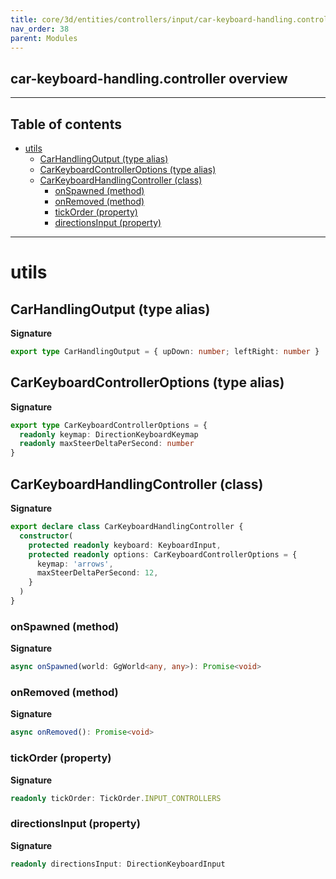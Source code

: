 ```yaml
---
title: core/3d/entities/controllers/input/car-keyboard-handling.controller.ts
nav_order: 38
parent: Modules
---
```


## car-keyboard-handling.controller overview

---

<h2 class="text-delta">Table of contents</h2>

- [utils](#utils)
  - [CarHandlingOutput (type alias)](#carhandlingoutput-type-alias)
  - [CarKeyboardControllerOptions (type alias)](#carkeyboardcontrolleroptions-type-alias)
  - [CarKeyboardHandlingController (class)](#carkeyboardhandlingcontroller-class)
    - [onSpawned (method)](#onspawned-method)
    - [onRemoved (method)](#onremoved-method)
    - [tickOrder (property)](#tickorder-property)
    - [directionsInput (property)](#directionsinput-property)

---

# utils

## CarHandlingOutput (type alias)

**Signature**

```ts
export type CarHandlingOutput = { upDown: number; leftRight: number }
```

## CarKeyboardControllerOptions (type alias)

**Signature**

```ts
export type CarKeyboardControllerOptions = {
  readonly keymap: DirectionKeyboardKeymap
  readonly maxSteerDeltaPerSecond: number
}
```

## CarKeyboardHandlingController (class)

**Signature**

```ts
export declare class CarKeyboardHandlingController {
  constructor(
    protected readonly keyboard: KeyboardInput,
    protected readonly options: CarKeyboardControllerOptions = {
      keymap: 'arrows',
      maxSteerDeltaPerSecond: 12,
    }
  )
}
```

### onSpawned (method)

**Signature**

```ts
async onSpawned(world: GgWorld<any, any>): Promise<void>
```

### onRemoved (method)

**Signature**

```ts
async onRemoved(): Promise<void>
```

### tickOrder (property)

**Signature**

```ts
readonly tickOrder: TickOrder.INPUT_CONTROLLERS
```

### directionsInput (property)

**Signature**

```ts
readonly directionsInput: DirectionKeyboardInput
```

